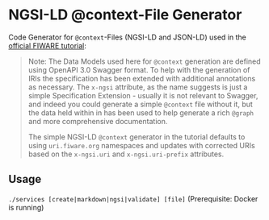 # NGSI-LD @context-File Generator

Code Generator for `@context`-Files (NGSI-LD and JSON-LD) used in the [official FIWARE tutorial](https://github.com/FIWARE/tutorials.Understanding-At-Context/tree/NGSI-LD/context-file-generator): 

> Note: The Data Models used here for `@context` generation are defined using OpenAPI 3.0 Swagger format. To help with the generation of IRIs the specification has been extended with additional annotations as necessary. The `x-ngsi` attribute, as the name suggests is just a simple Specification Extension - usually it is not relevant to Swagger, and indeed you could generate a simple `@context` file without it, but the data held within in has been used to help generate a rich `@graph` and more comprehensive documentation.
> 
> The simple NGSI-LD `@context` generator in the tutorial defaults to using `uri.fiware.org` namespaces and updates with corrected URIs based on the `x-ngsi.uri` and `x-ngsi.uri-prefix` attributes.

## Usage

`./services [create|markdown|ngsi|validate] [file]` (Prerequisite: Docker is running)